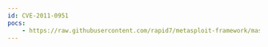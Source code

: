 ```yaml
---
id: CVE-2011-0951
pocs:
    - https://raw.githubusercontent.com/rapid7/metasploit-framework/master/modules/auxiliary/admin/networking/cisco_secure_acs_bypass.rb
---
```


